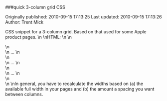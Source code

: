 ###quick 3-column grid CSS

Originally published: 2010-09-15 17:13:25
Last updated: 2010-09-15 17:13:26
Author: Trent Mick

CSS snippet for a 3-column grid. Based on that used for some Apple product pages.\n\nHTML:\n\n    <div class="grid3col">\n      <div class="column first">\n        ...\n      </div>\n      <div class="column">\n        ...\n      </div>\n      <div class="column last">\n        ...\n      </div>\n    </div>\n\nIn general, you have to recalculate the widths based on (a) the available full width in your pages and (b) the amount a spacing you want between columns.